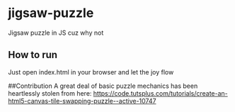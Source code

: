 # jigsaw-puzzle
Jigsaw puzzle in JS cuz why not

## How to run
Just open index.html in your browser and let the joy flow


##Contribution
A great deal of basic puzzle mechanics has been heartlessly stolen from here: https://code.tutsplus.com/tutorials/create-an-html5-canvas-tile-swapping-puzzle--active-10747
